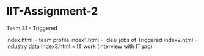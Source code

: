 # IIT-Assignment-2

Team 31 - Triggered

index.html = team profile
index1.html = ideal jobs of Triggered
index2.html = industry data
index3.html = IT work (interview with IT pro)
